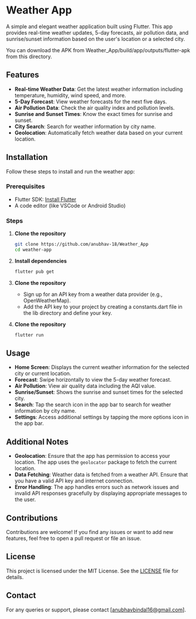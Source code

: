 # Weather App

A simple and elegant weather application built using Flutter. This app provides real-time weather updates, 5-day forecasts, air pollution data, and sunrise/sunset information based on the user's location or a selected city.

You can download the APK from Weather_App/build/app/outputs/flutter-apk from this directory.

## Features

- **Real-time Weather Data**: Get the latest weather information including temperature, humidity, wind speed, and more.
- **5-Day Forecast**: View weather forecasts for the next five days.
- **Air Pollution Data**: Check the air quality index and pollution levels.
- **Sunrise and Sunset Times**: Know the exact times for sunrise and sunset.
- **City Search**: Search for weather information by city name.
- **Geolocation**: Automatically fetch weather data based on your current location.

## Installation

Follow these steps to install and run the weather app:

### Prerequisites

- Flutter SDK: [Install Flutter](https://flutter.dev/docs/get-started/install)
- A code editor (like VSCode or Android Studio)

### Steps

1. **Clone the repository**

   ```bash
   git clone https://github.com/anubhav-18/Weather_App
   cd weather-app

2. **Install dependencies**

   ```bash
   flutter pub get

3. **Clone the repository**
   
   - Sign up for an API key from a weather data provider (e.g., OpenWeatherMap).
   - Add the API key to your project by creating a constants.dart file in the lib directory and define your key.
   
4. **Clone the repository**
      
   ```bash
   flutter run

## Usage

- **Home Screen**: Displays the current weather information for the selected city or current location.
- **Forecast**: Swipe horizontally to view the 5-day weather forecast.
- **Air Pollution**: View air quality data including the AQI value.
- **Sunrise/Sunset**: Shows the sunrise and sunset times for the selected city.
- **Search**: Tap the search icon in the app bar to search for weather information by city name.
- **Settings**: Access additional settings by tapping the more options icon in the app bar.

## Additional Notes

- **Geolocation**: Ensure that the app has permission to access your location. The app uses the `geolocator` package to fetch the current location.
- **Data Fetching**: Weather data is fetched from a weather API. Ensure that you have a valid API key and internet connection.
- **Error Handling**: The app handles errors such as network issues and invalid API responses gracefully by displaying appropriate messages to the user.

## Contributions

Contributions are welcome! If you find any issues or want to add new features, feel free to open a pull request or file an issue.

## License

This project is licensed under the MIT License. See the [LICENSE](LICENSE) file for details.

## Contact

For any queries or support, please contact [anubhavbindal16@gmail.com].


